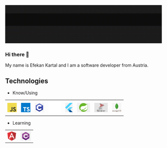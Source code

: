 

<img src="https://github.com/N3wro/N3wro/blob/main/docs/assets/images/name-intro-cut.gif" >

### Hi there 👋

<p>My name is Efekan Kartal and I am a software developer from Austria. </p>

<h2>Technologies</h2>

<ul>
  <li> Know/Using</li>
</ul>

<table>
  <tr>
    <th>
      <a href="https://developer.mozilla.org/en-US/docs/Web/JavaScript">
      <img src="https://github.com/N3wro/N3wro/blob/main/docs/assets/images/javascript.png" height=30> 
      </a>
    </th>
      <th>
      <a href="https://www.typescriptlang.org/">
      <img src="https://github.com/N3wro/N3wro/blob/main/docs/assets/images/typescript.png" height=30> 
      </a>
    </th>
    <th>
      <a href="https://www.open-std.org/jtc1/sc22/wg14/">
      <img src="https://github.com/N3wro/N3wro/blob/main/docs/assets/images/C.png" height=30> 
      </a>
    </th>
     <th>
      <a href="https://www.java.com/en/">
      <img src="https://github.com/N3wro/N3wro/blob/main/docs/assets/images/java.png" height=40> 
      </a>
    </th>
      <th>
      <a href="https://flutter.dev/">
      <img src="https://github.com/N3wro/N3wro/blob/main/docs/assets/images/Flutter.png" height=30> 
      </a>
      </th>
     <th>
      <a href="https://spring.io/">
      <img src="https://github.com/N3wro/N3wro/blob/main/docs/assets/images/spring.png" height=30> 
      </a>
      </th>
    <th>
      <a href="https://learn.microsoft.com/en-us/sql/?view=sql-server-ver16">
        <img src="https://github.com/N3wro/N3wro/blob/main/docs/assets/images/microsoft-sql.jpg" height=30>
    </th>
            <th>
      <a href="https://www.mongodb.com/de-de">
        <img src="https://github.com/N3wro/N3wro/blob/main/docs/assets/images/mongoDB.png" height=30>
    </th>
  </tr>
</table>


<ul>
  <li> Learning</li>
</ul>

<table>
  <tr>
    <th>
      <a href="https://angular.io/"> 
      <img src="https://github.com/N3wro/N3wro/blob/main/docs/assets/images/angular.png" height=30>
      </a>
    </th>
    <th>
      <a href="https://learn.microsoft.com/en-us/dotnet/csharp/"> 
      <img src="https://github.com/N3wro/N3wro/blob/main/docs/assets/images/c-sharp.png" height=30>
      </a>
    </th>
  </tr>
</table>


